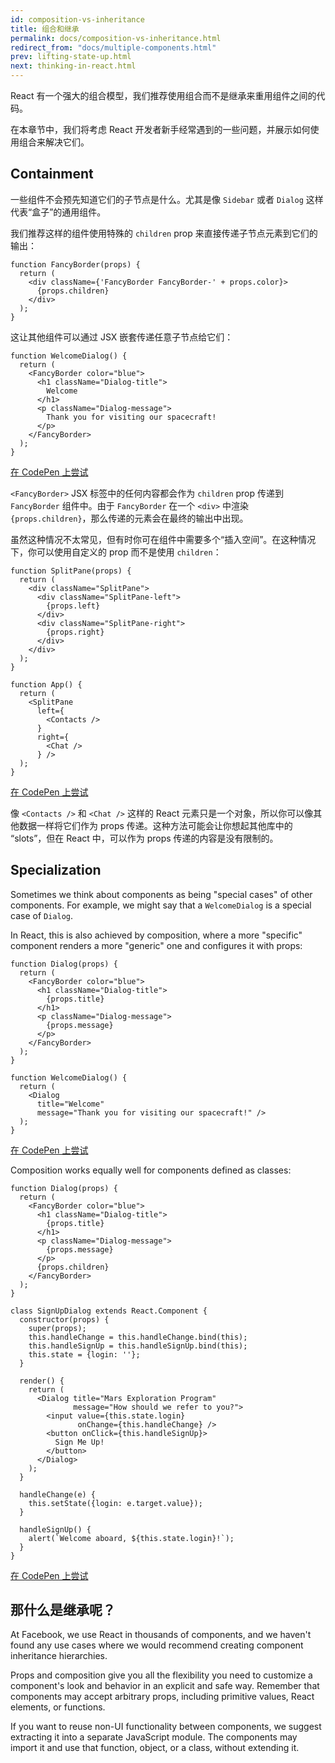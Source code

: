 ```yaml
---
id: composition-vs-inheritance
title: 组合和继承
permalink: docs/composition-vs-inheritance.html
redirect_from: "docs/multiple-components.html"
prev: lifting-state-up.html
next: thinking-in-react.html
---
```


React 有一个强大的组合模型，我们推荐使用组合而不是继承来重用组件之间的代码。

在本章节中，我们将考虑 React 开发者新手经常遇到的一些问题，并展示如何使用组合来解决它们。

## Containment

一些组件不会预先知道它们的子节点是什么。尤其是像 `Sidebar` 或者 `Dialog` 这样代表“盒子”的通用组件。

我们推荐这样的组件使用特殊的 `children` prop 来直接传递子节点元素到它们的输出：

```js{4}
function FancyBorder(props) {
  return (
    <div className={'FancyBorder FancyBorder-' + props.color}>
      {props.children}
    </div>
  );
}
```

这让其他组件可以通过 JSX 嵌套传递任意子节点给它们：

```js{4-9}
function WelcomeDialog() {
  return (
    <FancyBorder color="blue">
      <h1 className="Dialog-title">
        Welcome
      </h1>
      <p className="Dialog-message">
        Thank you for visiting our spacecraft!
      </p>
    </FancyBorder>
  );
}
```

[在 CodePen 上尝试](https://codepen.io/gaearon/pen/ozqNOV?editors=0010)

`<FancyBorder>` JSX 标签中的任何内容都会作为 `children` prop 传递到 `FancyBorder` 组件中。由于 `FancyBorder` 在一个 `<div>` 中渲染 `{props.children}`，那么传递的元素会在最终的输出中出现。

虽然这种情况不太常见，但有时你可在组件中需要多个“插入空间”。在这种情况下，你可以使用自定义的 prop 而不是使用 `children`：

```js{5,8,18,21}
function SplitPane(props) {
  return (
    <div className="SplitPane">
      <div className="SplitPane-left">
        {props.left}
      </div>
      <div className="SplitPane-right">
        {props.right}
      </div>
    </div>
  );
}

function App() {
  return (
    <SplitPane
      left={
        <Contacts />
      }
      right={
        <Chat />
      } />
  );
}
```

[在 CodePen 上尝试](https://codepen.io/gaearon/pen/gwZOJp?editors=0010)

像 `<Contacts />` 和 `<Chat />` 这样的 React 元素只是一个对象，所以你可以像其他数据一样将它们作为 props 传递。这种方法可能会让你想起其他库中的 “slots”，但在 React 中，可以作为 props 传递的内容是没有限制的。

## Specialization

Sometimes we think about components as being "special cases" of other components. For example, we might say that a `WelcomeDialog` is a special case of `Dialog`.

In React, this is also achieved by composition, where a more "specific" component renders a more "generic" one and configures it with props:

```js{5,8,16-18}
function Dialog(props) {
  return (
    <FancyBorder color="blue">
      <h1 className="Dialog-title">
        {props.title}
      </h1>
      <p className="Dialog-message">
        {props.message}
      </p>
    </FancyBorder>
  );
}

function WelcomeDialog() {
  return (
    <Dialog
      title="Welcome"
      message="Thank you for visiting our spacecraft!" />
  );
}
```

[在 CodePen 上尝试](https://codepen.io/gaearon/pen/kkEaOZ?editors=0010)

Composition works equally well for components defined as classes:

```js{10,27-31}
function Dialog(props) {
  return (
    <FancyBorder color="blue">
      <h1 className="Dialog-title">
        {props.title}
      </h1>
      <p className="Dialog-message">
        {props.message}
      </p>
      {props.children}
    </FancyBorder>
  );
}

class SignUpDialog extends React.Component {
  constructor(props) {
    super(props);
    this.handleChange = this.handleChange.bind(this);
    this.handleSignUp = this.handleSignUp.bind(this);
    this.state = {login: ''};
  }

  render() {
    return (
      <Dialog title="Mars Exploration Program"
              message="How should we refer to you?">
        <input value={this.state.login}
               onChange={this.handleChange} />
        <button onClick={this.handleSignUp}>
          Sign Me Up!
        </button>
      </Dialog>
    );
  }

  handleChange(e) {
    this.setState({login: e.target.value});
  }

  handleSignUp() {
    alert(`Welcome aboard, ${this.state.login}!`);
  }
}
```

[在 CodePen 上尝试](https://codepen.io/gaearon/pen/gwZbYa?editors=0010)

## 那什么是继承呢？

At Facebook, we use React in thousands of components, and we haven't found any use cases where we would recommend creating component inheritance hierarchies.

Props and composition give you all the flexibility you need to customize a component's look and behavior in an explicit and safe way. Remember that components may accept arbitrary props, including primitive values, React elements, or functions.

If you want to reuse non-UI functionality between components, we suggest extracting it into a separate JavaScript module. The components may import it and use that function, object, or a class, without extending it.
